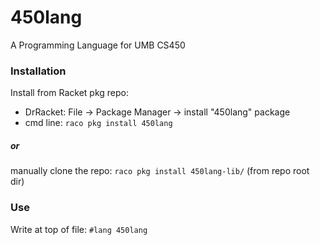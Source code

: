 # 450lang

A Programming Language for UMB CS450

### Installation
Install from Racket pkg repo: 
- DrRacket: File -> Package Manager -> install "450lang" package
- cmd line: `raco pkg install 450lang`

##### or

manually clone the repo: `raco pkg install 450lang-lib/` (from repo root dir)

### Use
Write at top of file: `#lang 450lang`
